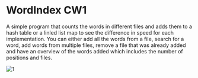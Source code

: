 # WordIndex CW1

A simple program that counts the words in different files and adds them to a hash table or a linled list map to see the difference in speed for each implementation.
You can either add all the words from a file, search for a word, add words from multiple files, remove a file that was already added and have an overview of the words added which includes the number of positions and files. 

![1](https://user-images.githubusercontent.com/35733550/193407681-d0de4304-53e2-47e8-932b-9616c8388aaa.png)
